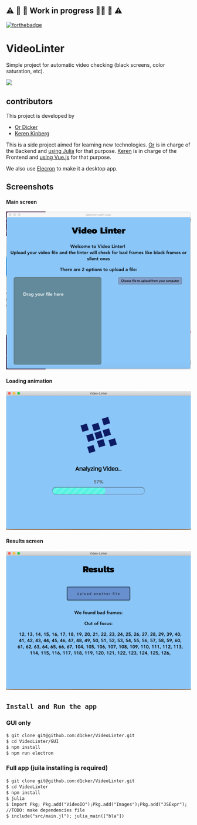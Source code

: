 ## :warning: :construction: :construction_worker: Work in progress :construction_worker_woman: :construction: :warning:

[![forthebadge](https://forthebadge.com/images/badges/made-with-vue.svg)](https://forthebadge.com)

# VideoLinter
Simple project for automatic video checking (black screens, color saturation, etc).

![](demo.gif)

## contributors
This project is developed by 
- [Or Dicker](https://github.com/d1cker)
- [Keren Kinberg](https://github.com/kerenki)

This is a side project aimed for learning new technologies. 
[Or](https://github.com/d1cker) is in charge of the Backend and [using Julia](https://github.com/d1cker/VideoLinter/blob/master/src/VideoLinter.jl) for that purpose.
[Keren](https://github.com/kerenki) is in charge of the Frontend and [using Vue.js](https://github.com/d1cker/VideoLinter/blob/master/GUI/src/App.vue) for that purpose. 

We also use [Elecron](https://github.com/d1cker/VideoLinter/blob/master/src/main.jl) to make it a desktop app.

## Screenshots

#### Main screen
![main screen](https://github.com/d1cker/VideoLinter/blob/master/Screenshot_Upload_screen.png)

#### Loading animation
![Loading animation](https://github.com/d1cker/VideoLinter/blob/master/Screenshot_Loading_screen.png)

#### Results screen

![Results screen](https://github.com/d1cker/VideoLinter/blob/master/Screenshot_Results_screen.png)

## `Install and Run the app`

### GUI only

```
$ git clone git@github.com:d1cker/VideoLinter.git
$ cd VideoLinter/GUI
$ npm install
$ npm run electron

```

###  Full app (juila installing is required)

```
$ git clone git@github.com:d1cker/VideoLinter.git
$ cd VideoLinter
$ npm install
$ julia
$ import Pkg; Pkg.add("VideoIO");Pkg.add("Images");Pkg.add("JSExpr"); //TODO: make dependencies file
$ include("src/main.jl"); julia_main(["bla"])

```
